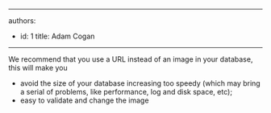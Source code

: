 

---
authors:
  - id: 1
    title: Adam Cogan
---




<span class='intro'> <p>​​We recommend that you use a URL instead of an image in your database, this will make you<br></p><ul><li>avoid the size of your database increasing too speedy (which may bring a serial of problems, like performance, log and disk space, etc);</li><li>easy to validate and change the image​​​<br></li></ul> </span>

<p><br><br></p>


